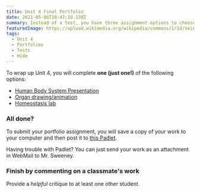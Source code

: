 ```yaml
---
title: Unit 4 Final Portfolio
date: 2021-05-06T18:47:19.138Z
summary: Instead of a test, you have three assignment options to choose from.
featuredImage: https://upload.wikimedia.org/wikipedia/commons/1/1d/Vein_art_near.png
tags:
  - Unit 4
  - Portfolios
  - Tests
  - Hide
---
```

To wrap up Unit 4, you will complete **one (just one!)** of the following options:

* [Human Body System Presentation]()
* [Organ drawing/animation]()
* [Homeostasis lab]()

### All done?

To submit your portfolio assignment, you will save a copy of your work to your computer and then post it to [this Padlet](https://padlet.com/MNCA/8wq4rltpuqstfxfl). 

Having trouble with Padlet? You can just send your work as an attachment in WebMail to Mr. Sweeney.

### Finish by commenting on a classmate's work

Provide a *helpful* critique to at least one other student.